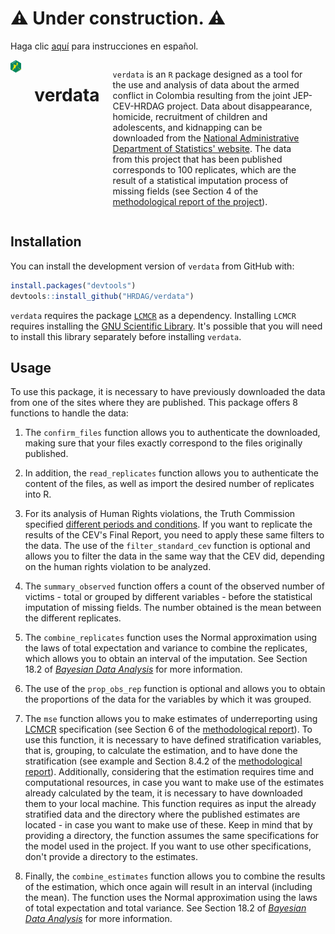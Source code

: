 
# ⚠️ Under construction. ⚠️

Haga clic [aquí](https://github.com/HRDAG/verdata/blob/main/README.md) para instrucciones en español.

<div class="columns">

<div class="column" width="40%">

<img src="../../man/figures/verdata_HEX_v2_249x288_transp.png" align="right" width="200" />

</div>

# verdata

`verdata` is an `R` package designed as a tool for the use and analysis of data about the armed conflict in Colombia resulting from the joint JEP-CEV-HRDAG project. Data about disappearance, homicide, recruitment of children and adolescents, and kidnapping can be downloaded from the [National Administrative Department of Statistics' website](https://microdatos.dane.gov.co/index.php/catalog/795#metadata-sampling). The data from this project that has been published corresponds to 100 replicates, which are the result of a statistical imputation process of missing fields (see Section 4 of the [methodological report of the project](https://www.comisiondelaverdad.co/sites/default/files/descargables/2022-08/04_Anexo_Proyecto_JEP_CEV_HRDAG_08022022.pdf)).

<div class="column" width="60%">

</div>

</div>

## Installation

You can install the development version of `verdata` from GitHub with:

```r
install.packages("devtools")
devtools::install_github("HRDAG/verdata")
```

`verdata` requires the package [`LCMCR`](https://cran.r-project.org/web/packages/LCMCR/index.html) as a dependency. Installing `LCMCR` requires installing the [GNU Scientific Library](https://www.gnu.org/software/gsl/). It's possible that you will need to install this library separately before installing `verdata`.

## Usage

To use this package, it is necessary to have previously downloaded the data from one of the sites where they are published. This package offers 8 functions to handle the data:

1. The `confirm_files` function allows you to authenticate the downloaded, making sure that your files exactly correspond to
the files originally published.

2. In addition, the `read_replicates` function allows you to authenticate the content of the files, as well as import the
desired number of replicates into R.

3. For its analysis of Human Rights violations, the Truth Commission specified [different periods and conditions](https://www.comisiondelaverdad.co/hasta-la-guerra-tiene-limites). If you want to replicate the results of the CEV's Final Report, you need to apply these same filters to the data. The use of the `filter_standard_cev` function is optional and allows you to filter the data in the same way that the CEV did, depending on the human rights violation to be analyzed.

4. The `summary_observed` function offers a count of the observed number of victims - total or grouped by different variables -
before the statistical imputation of missing fields. The number obtained is the mean between the different replicates.

5. The `combine_replicates` function uses the Normal approximation using the laws of total expectation and variance to combine the replicates, which allows you to obtain an interval of the imputation. See Section 18.2 of [*Bayesian Data Analysis*](http://www.stat.columbia.edu/~gelman/book/) for more information.

6. The use of the `prop_obs_rep` function is optional and allows you to obtain the proportions of the data for the variables by which it was grouped.

7. The `mse` function allows you to make estimates of underreporting using [LCMCR](https://onlinelibrary.wiley.com/doi/10.1111/biom.12502) specification (see Section 6 of the [methodological report](https://www.comisiondelaverdad.co/sites/default/files/descargables/2022-08/04_Anexo_Proyecto_JEP_CEV_HRDAG_08022022.pdf)).
To use this function, it is necessary to have defined stratification variables, that is, grouping, to calculate the estimation,
and to have done the stratification (see example and Section 8.4.2 of the [methodological report](https://www.comisiondelaverdad.co/sites/default/files/descargables/2022-08/04_Anexo_Proyecto_JEP_CEV_HRDAG_08022022.pdf)).
Additionally, considering that the estimation requires time and computational resources, in case you want to make use of the
estimates already calculated by the team, it is necessary to have downloaded them to your local machine. This function requires
as input the already stratified data and the directory where the published estimates are located - in case you want to make use
of these. Keep in mind that by providing a directory, the function assumes the same specifications for the model used in the
project. If you want to use other specifications, don't provide a directory to the estimates.

8. Finally, the `combine_estimates` function allows you to combine the results of the estimation, which once again will result in
an interval (including the mean). The function uses the Normal approximation using the laws of total expectation and total variance. See Section 18.2 of [*Bayesian Data Analysis*](http://www.stat.columbia.edu/~gelman/book/) for more information.
